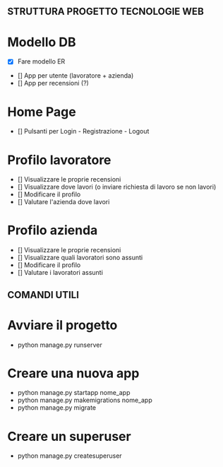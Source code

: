 ## STRUTTURA PROGETTO TECNOLOGIE WEB ##

# Modello DB
- [x] Fare modello ER
- [] App per utente (lavoratore + azienda)
- [] App per recensioni (?)

# Home Page
- [] Pulsanti per Login - Registrazione - Logout

# Profilo lavoratore
- [] Visualizzare le proprie recensioni
- [] Visualizzare dove lavori (o inviare richiesta di lavoro se non lavori)
- [] Modificare il profilo
- [] Valutare l'azienda dove lavori

# Profilo azienda
- [] Visualizzare le proprie recensioni
- [] Visualizzare quali lavoratori sono assunti
- [] Modificare il profilo
- [] Valutare i lavoratori assunti


## COMANDI UTILI ##

# Avviare il progetto
- python manage.py runserver

# Creare una nuova app
- python manage.py startapp nome_app
- python manage.py makemigrations nome_app
- python manage.py migrate

# Creare un superuser
- python manage.py createsuperuser